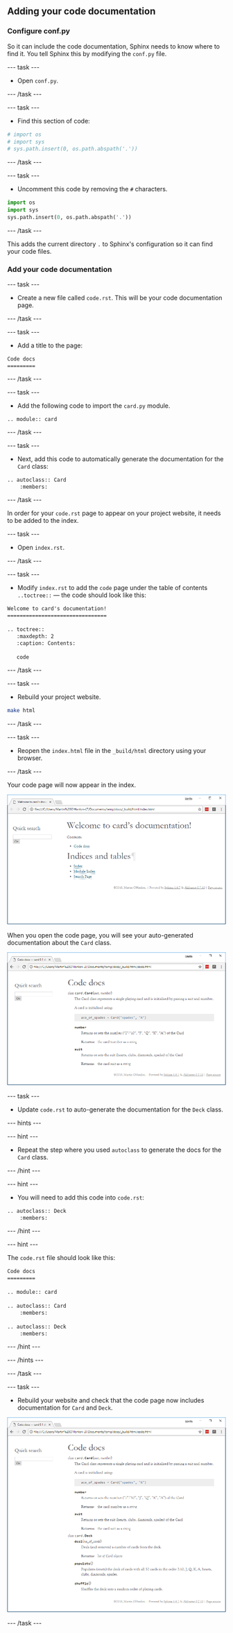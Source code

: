 ## Adding your code documentation

### Configure conf.py

So it can include the code documentation, Sphinx needs to know where to find it. You tell Sphinx this by modifying the `conf.py` file.

--- task ---

+ Open `conf.py`.

--- /task ---

--- task ---

+ Find this section of code:

```python
# import os
# import sys
# sys.path.insert(0, os.path.abspath('.'))
```

--- /task ---

--- task ---

+ Uncomment this code by removing the `#` characters.

```python
import os
import sys
sys.path.insert(0, os.path.abspath('.'))
```

--- /task ---

This adds the current directory `.` to Sphinx's configuration so it can find your code files.

### Add your code documentation

--- task ---

+ Create a new file called `code.rst`. This will be your code documentation page.

--- /task ---

--- task ---

+ Add a title to the page:

```
Code docs
=========
```

--- /task ---

--- task ---

+ Add the following code to import the `card.py` module.

```
.. module:: card
```

--- /task ---

--- task ---

+ Next, add this code to automatically generate the documentation for the `Card` class:

```
.. autoclass:: Card
    :members:
```

--- /task ---

In order for your `code.rst` page to appear on your project website, it needs to be added to the index.

--- task ---

+ Open `index.rst`.

--- /task ---

--- task ---

+ Modify `index.rst` to add the `code` page under the table of contents `..toctree::` — the code should look like this:

```
Welcome to card's documentation!
================================

.. toctree::
   :maxdepth: 2
   :caption: Contents:

   code
```

--- /task ---

--- task ---

+ Rebuild your project website.

```bash
make html
```
--- /task ---

--- task ---

+ Reopen the `index.html` file in the `_build/html` directory using your browser.

--- /task ---

Your code page will now appear in the index.

![code on the index](images/code_project_index.PNG)

When you open the code page, you will see your auto-generated documentation about the `Card` class.

![auto generated code](images/code_project_generated_docs.PNG)

--- task ---

+ Update `code.rst` to auto-generate the documentation for the `Deck` class.

--- hints ---

--- hint ---

+ Repeat the step where you used `autoclass` to generate the docs for the `Card` class.

--- /hint ---

--- hint ---

+ You will need to add this code into `code.rst`:

```
.. autoclass:: Deck
    :members:
```

--- /hint ---

--- hint ---

The `code.rst` file should look like this:

```
Code docs
=========

.. module:: card

.. autoclass:: Card
    :members:

.. autoclass:: Deck
    :members:
```

--- /hint ---

--- /hints ---

--- /task ---

--- task ---

+ Rebuild your website and check that the code page now includes documentation for `Card` and `Deck`.

![deck auto generated code](images/code_project_generated_docs2.PNG)

--- /task ---
